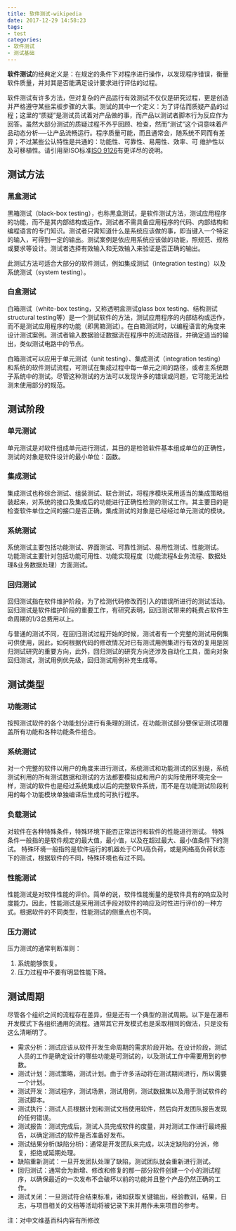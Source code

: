 ```yaml
---
title: 软件测试-wikipedia
date: 2017-12-29 14:58:23
tags:
- test
categories:
- 软件测试
- 测试基础
---
```


**软件测试**的经典定义是：在规定的条件下对程序进行操作，以发现程序错误，衡量软件质量，并对其是否能满足设计要求进行评估的过程。

软件测试有许多方法，但对复杂的产品运行有效测试不仅仅是研究过程，更是创造并严格遵守某些呆板步骤的大事。测试的其中一个定义：为了评估而质疑产品的过程；这里的“质疑”是测试员试着对产品做的事，而产品以测试者脚本行为反应作为回答。虽然大部分测试的质疑过程不外乎回顾、检查，然而“测试”这个词意味着产品动态分析──让产品流畅运行。程序质量可能，而且通常会，随系统不同而有差异；不过某些公认特性是共通的：功能性、可靠性、易用性、效率、可	维护性以及可移植性。请引用至ISO标准[ISO 9126](https://en.wikipedia.org/wiki/ISO/IEC_9126)有更详尽的说明。

<!--more-->

## 测试方法

### 黑盒测试

黑箱测试（black-box testing），也称黑盒测试，是软件测试方法，测试应用程序的功能，而不是其内部结构或运作。测试者不需具备应用程序的代码、内部结构和编程语言的专门知识。测试者只需知道什么是系统应该做的事，即当键入一个特定的输入，可得到一定的输出。测试案例是依应用系统应该做的功能，照规范、规格或要求等设计。测试者选择有效输入和无效输入来验证是否正确的输出。

此测试方法可适合大部分的软件测试，例如集成测试（integration testing）以及系统测试（system testing）。

### 白盒测试

白箱测试（white-box testing，又称透明盒测试glass box testing、结构测试structural testing等）是一个测试软件的方法，测试应用程序的内部结构或运作，而不是测试应用程序的功能（即黑箱测试）。在白箱测试时，以编程语言的角度来设计测试案例。测试者输入数据验证数据流在程序中的流动路径，并确定适当的输出，类似测试电路中的节点。

白箱测试可以应用于单元测试（unit testing）、集成测试（integration testing）和系统的软件测试流程，可测试在集成过程中每一单元之间的路径，或者主系统跟子系统中的测试。尽管这种测试的方法可以发现许多的错误或问题，它可能无法检测未使用部分的规范。

## 测试阶段

### 单元测试

单元测试是对软件组成单元进行测试，其目的是检验软件基本组成单位的正确性，测试的对象是软件设计的最小单位：函数。

### 集成测试

集成测试也称综合测试、组装测试、联合测试，将程序模块采用适当的集成策略组装起来，对系统的接口及集成后的功能进行正确性检测的测试工作。其主要目的是检查软件单位之间的接口是否正确，集成测试的对象是已经经过单元测试的模块。

### 系统测试

系统测试主要包括功能测试、界面测试、可靠性测试、易用性测试、性能测试。 功能测试主要针对包括功能可用性、功能实现程度（功能流程&业务流程、数据处理&业务数据处理）方面测试。

### 回归测试

回归测试指在软件维护阶段，为了检测代码修改而引入的错误所进行的测试活动。回归测试是软件维护阶段的重要工作，有研究表明，回归测试带来的耗费占软件生命周期的1/3总费用以上。

与普通的测试不同，在回归测试过程开始的时候，测试者有一个完整的测试用例集可供使用，因此，如何根据代码的修改情况对已有测试用例集进行有效的复用是回归测试研究的重要方向，此外，回归测试的研究方向还涉及自动化工具，面向对象回归测试，测试用例优先级，回归测试用例补充生成等。

## 测试类型

### 功能测试

按照测试软件的各个功能划分进行有条理的测试，在功能测试部分要保证测试项覆盖所有功能和各种功能条件组合。

### 系统测试

对一个完整的软件以用户的角度来进行测试，系统测试和功能测试的区别是，系统测试利用的所有测试数据和测试的方法都要模拟成和用户的实际使用环境完全一样，测试的软件也是经过系统集成以后的完整软件系统，而不是在功能测试阶段利用的每个功能模块单独编译后生成的可执行程序。

### 负载测试

对软件在各种特殊条件，特殊环境下能否正常运行和软件的性能进行测试。
特殊条件一般指的是软件规定的最大值，最小值，以及在超过最大、最小值条件下的测试。
特殊环境一般指的是软件运行的机器处于CPU高负荷，或是网络高负荷状态下的测试，根据软件的不同，特殊环境也有过不同。

### 性能测试

性能测试是对软件性能的评价。简单的说，软件性能衡量的是软件具有的响应及时度能力。因此，性能测试是采用测试手段对软件的响应及时性进行评价的一种方式。根据软件的不同类型，性能测试的侧重点也不同。

### 压力测试

压力测试的通常判断准则：

1. 系统能够恢复。
2. 压力过程中不要有明显性能下降。

## 测试周期

尽管各个组织之间的流程存在差异，但是还有一个典型的测试周期。以下是在瀑布开发模式下各组织通用的流程。通常其它开发模式也是采取相同的做法，只是没有这么清晰明了。

- 需求分析：测试应该从软件开发生命周期的需求阶段开始。在设计阶段，测试人员的工作是确定设计的哪些功能是可测试的，以及测试工作中需要用到的参数。
- 测试计划：测试策略，测试计划。由于许多活动将在测试期间进行，所以需要一个计划。
- 测试开发：测试程序，测试场景，测试用例，测试数据集以及用于测试软件的测试脚本。
- 测试执行：测试人员根据计划和测试文档使用软件，然后向开发团队报告发现的任何错误。
- 测试报告：测试完成后，测试人员完成软件的度量，并对测试工作进行最终报告，以确定测试的软件是否准备好发布。
- 测试结果分析(缺陷分析)：通常是开发团队来完成，以决定缺陷的分派，修复，拒绝或延期处理。
- 缺陷重新测试：一旦开发团队处理了缺陷，测试团队就会重新进行测试。
- 回归测试：通常会为新增、修改和修复的那一部分软件创建一个小的测试程序，以确保最近的一次发布不会破坏以前的功能并且整个产品仍然正确的工作。
- 测试关闭：一旦测试符合结束标准，诸如获取关键输出，经验教训，结果，日志，与项目相关的文档等活动将被记录下来并用作未来项目的参考。

注：对中文维基百科内容有所修改
